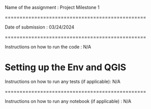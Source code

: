 Name of the assignment : Project Milestone 1 

================================================

Date of submission : 03/24/2024

================================================

Instructions on how to run the code : N/A

Setting up the Env and QGIS
================================================

Instructions on how to run any tests (if applicable): N/A

================================================

Instructions on how to run any notebook (if applicable) : N/A